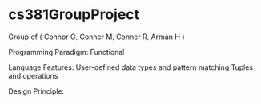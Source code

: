 # cs381GroupProject
Group of (
Connor G,
Conner M,
Conner R,
Arman H
)

Programming Paradigm: Functional

Language Features: 
   User-defined data types and pattern matching
   Tuples and operations

Design Principle:
